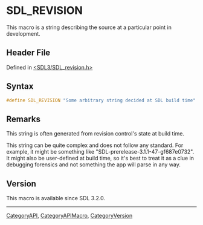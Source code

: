 # SDL_REVISION

This macro is a string describing the source at a particular point in development.

## Header File

Defined in [<SDL3/SDL_revision.h>](https://github.com/libsdl-org/SDL/blob/main/include/SDL3/SDL_revision.h)

## Syntax

```c
#define SDL_REVISION "Some arbitrary string decided at SDL build time"
```

## Remarks

This string is often generated from revision control's state at build time.

This string can be quite complex and does not follow any standard. For
example, it might be something like "SDL-prerelease-3.1.1-47-gf687e0732".
It might also be user-defined at build time, so it's best to treat it as a
clue in debugging forensics and not something the app will parse in any
way.

## Version

This macro is available since SDL 3.2.0.





----
[CategoryAPI](CategoryAPI), [CategoryAPIMacro](CategoryAPIMacro), [CategoryVersion](CategoryVersion)

